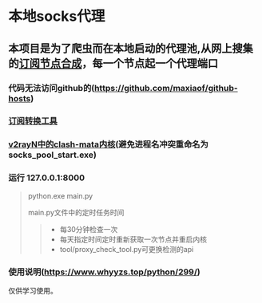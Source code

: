 # 本地socks代理
## 本项目是为了爬虫而在本地启动的代理池,从网上搜集的[订阅节点合成](https://github.com/tindy2013/subconverter/releases)，每一个节点起一个代理端口

### 代码无法访问github的(https://github.com/maxiaof/github-hosts)
### [订阅转换工具](https://github.com/tindy2013/subconverter/releases)
### [v2rayN中的clash-mata内核](https://github.com/2dust/v2rayN)(避免进程名冲突重命名为socks_pool_start.exe)



### 运行  127.0.0.1:8000

>python.exe main.py
> 
>main.py文件中的定时任务时间
>> - 每30分钟检查一次
>> - 每天指定时间定时重新获取一次节点并重启内核
>> - tool/proxy_check_tool.py可更换检测的api


### 使用说明(https://www.whyyzs.top/python/299/)
仅供学习使用。
